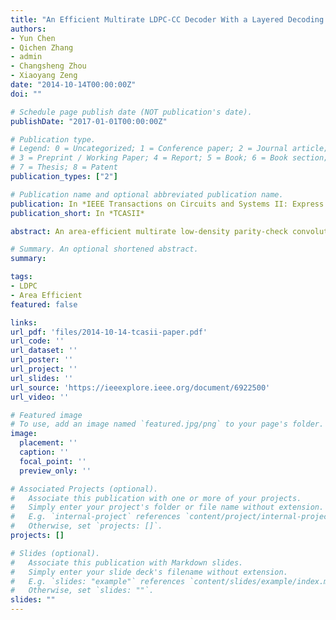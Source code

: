 ```yaml
---
title: "An Efficient Multirate LDPC-CC Decoder With a Layered Decoding Algorithm for the IEEE 1901 Standard"
authors:
- Yun Chen
- Qichen Zhang
- admin
- Changsheng Zhou
- Xiaoyang Zeng
date: "2014-10-14T00:00:00Z"
doi: ""

# Schedule page publish date (NOT publication's date).
publishDate: "2017-01-01T00:00:00Z"

# Publication type.
# Legend: 0 = Uncategorized; 1 = Conference paper; 2 = Journal article;
# 3 = Preprint / Working Paper; 4 = Report; 5 = Book; 6 = Book section;
# 7 = Thesis; 8 = Patent
publication_types: ["2"]

# Publication name and optional abbreviated publication name.
publication: In *IEEE Transactions on Circuits and Systems II: Express Briefs*
publication_short: In *TCASII*

abstract: An area-efficient multirate low-density parity-check convolutional code (LDPC-CC) decoder is presented in this brief. Using the layered decoding algorithm, the decoder achieves a bet- ter performance than the message-passing algorithm; the extrinsic- message storing is switched from variable node based to check node based. Then, using the normalized min-sum (NMS) algo- rithm, the extrinsic messages can be reduced to the first and second minimum absolute values, the position index of the first minimum absolute value, the signs of all extrinsic messages, and the product of all the signs. A memory-based application-specific integrated circuit architecture of the LDPC-CC decoder that supports these methods is proposed for the IEEE 1901 stan- dard. Based on a SMIC 130-nm complementary metal–oxide– semiconductor process, a decoder that can support all the code rates of the LDPC-CCs defined in IEEE 1901 (1/2, 2/3, 3/4, 4/5) is fabricated and evaluated. The proposed decoder attains a maxi- mum throughput of 300 Mb/s at a maximum operating frequency of 180 MHz. The core area is 3.55 mm2 with ten processors. The average power consumption is 200.4 mW at code rate 4/5 and a frequency of 180 MHz, and the power efficiency is 66.8 pJ/bit/proc. The very large scale integration results show that the decoder is both memory and area efficient.

# Summary. An optional shortened abstract.
summary:

tags:
- LDPC
- Area Efficient
featured: false

links:
url_pdf: 'files/2014-10-14-tcasii-paper.pdf'
url_code: ''
url_dataset: ''
url_poster: ''
url_project: ''
url_slides: ''
url_source: 'https://ieeexplore.ieee.org/document/6922500'
url_video: ''

# Featured image
# To use, add an image named `featured.jpg/png` to your page's folder. 
image:
  placement: ''
  caption: ''
  focal_point: ''
  preview_only: ''

# Associated Projects (optional).
#   Associate this publication with one or more of your projects.
#   Simply enter your project's folder or file name without extension.
#   E.g. `internal-project` references `content/project/internal-project/index.md`.
#   Otherwise, set `projects: []`.
projects: []

# Slides (optional).
#   Associate this publication with Markdown slides.
#   Simply enter your slide deck's filename without extension.
#   E.g. `slides: "example"` references `content/slides/example/index.md`.
#   Otherwise, set `slides: ""`.
slides: ""
---
```

